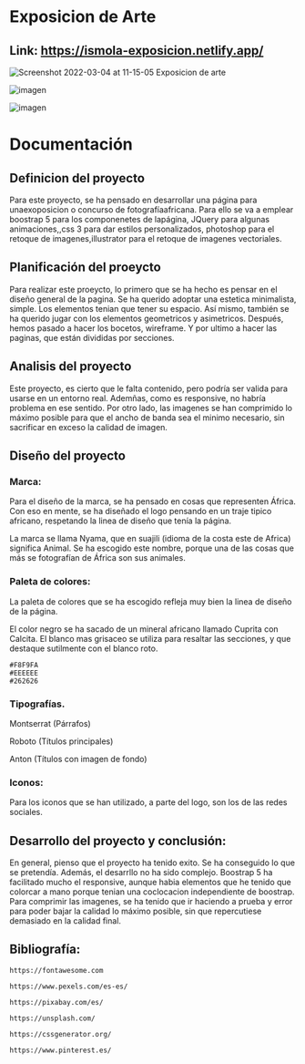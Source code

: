# Exposicion de Arte
## Link: https://ismola-exposicion.netlify.app/

![Screenshot 2022-03-04 at 11-15-05 Exposicion de arte](https://user-images.githubusercontent.com/60386407/156744629-5aae771b-1c2f-410e-8d0c-967b4e08d9d8.png)

![imagen](https://user-images.githubusercontent.com/60386407/156919100-3c0846ac-6899-4127-8cb4-6e031e76dbf7.png)

![imagen](https://user-images.githubusercontent.com/60386407/157225066-802ca325-d0c0-40f3-ae65-26db44271289.png)

# Documentación

## Definicion del proyecto

Para este proyecto, se ha pensado en
desarrollar una página para unaexoposicion
o concurso de fotografíaafricana. Para ello
se va a emplear boostrap 5 para los
componenetes de lapágina, JQuery para
algunas animaciones,,css 3 para dar estilos
personalizados, photoshop para el retoque
de imagenes,illustrator para el retoque
de imagenes vectoriales.

## Planificación del proeycto

Para realizar este proeycto, lo primero
que se ha hecho es pensar en el diseño
general de la pagina. Se ha querido
adoptar una estetica minimalista, 
simple. Los elementos tenian que tener 
su espacio. Así mismo, también se ha
querido jugar con los elementos
geometricos y asimetricos. Después, hemos
pasado a hacer los bocetos, wireframe.
Y por ultimo a hacer las paginas, que están
divididas por secciones.


## Analisis del proyecto

Este proyecto, es cierto que le falta
contenido, pero podría ser valida para usarse
en un entorno real. Ademñas, como es
responsive, no habría problema en  ese
sentido. Por otro lado, las imagenes se
han comprimido lo máximo posible para que
el ancho de banda sea el minimo necesario,
sin sacrificar en exceso la calidad de imagen.


## Diseño del proyecto


### Marca:

Para el diseño
de la marca,
se ha pensado
en cosas que
representen
África. Con eso
en mente, se ha
diseñado el logo
pensando en un
traje tipico africano, respetando la linea
de diseño que tenía la página.

La marca se llama Nyama, que en suajili
(idioma de la costa este de Africa)
significa Animal. Se ha escogido este 
nombre, porque una de las cosas que más
se fotografían de África son sus animales.

### Paleta de colores:

La paleta de colores que se ha escogido
refleja muy bien la linea de diseño de la
página.

El color negro se ha sacado de un mineral
africano llamado Cuprita con Calcita.
El blanco mas grisaceo se utiliza para 
resaltar las secciones, y que destaque
sutilmente con el blanco roto.

    #F8F9FA
    #EEEEEE
    #262626


### Tipografías.

Montserrat (Párrafos)

Roboto (Títulos principales)

Anton (Títulos con imagen de fondo)

### Iconos:

Para los iconos que se han utilizado, a
parte del logo, son los de las redes
sociales.

## Desarrollo del proyecto y conclusión:

En general, pienso que el proyecto ha
tenido exito. Se ha conseguido lo que 
se pretendía. Además, el desarrllo no ha 
sido complejo. Boostrap 5 ha facilitado
mucho el responsive, aunque habia
elementos que he tenido que colorcar a
mano porque tenian una coclocacion 
independiente de boostrap.
Para comprimir las imagenes, se ha tenido
que ir haciendo a prueba y error para poder
bajar la calidad lo máximo posible, sin que
repercutiese demasiado en la calidad final.


## Bibliografía:

    https://fontawesome.com

    https://www.pexels.com/es-es/

    https://pixabay.com/es/

    https://unsplash.com/

    https://cssgenerator.org/

    https://www.pinterest.es/

